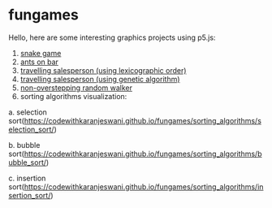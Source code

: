 # fungames
Hello, here are some interesting graphics projects using p5.js:
1. [snake game](https://codewithkaranjeswani.github.io/fungames/snake/)
2. [ants on bar](https://codewithkaranjeswani.github.io/fungames/antsonbar/)
3. [travelling salesperson (using lexicographic order)](https://codewithkaranjeswani.github.io/fungames/travelling_salesperson/)
4. [travelling salesperson (using genetic algorithm)](https://codewithkaranjeswani.github.io/fungames/travelling_salesperson_comparision/)
5. [non-overstepping random walker](https://codewithkaranjeswani.github.io/fungames/nonoverstepping_randomwalker_predictive/)
6. sorting algorithms visualization:

a. selection sort(https://codewithkaranjeswani.github.io/fungames/sorting_algorithms/selection_sort/)

b. bubble sort(https://codewithkaranjeswani.github.io/fungames/sorting_algorithms/bubble_sort/)

c. insertion sort(https://codewithkaranjeswani.github.io/fungames/sorting_algorithms/insertion_sort/)
